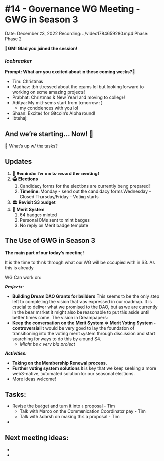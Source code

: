 # #14 - Governance WG Meeting - GWG in Season 3

Date: December 23, 2022
Recording: ../video1784659280.mp4
Phase: Phase 2

🌱**GM! Glad you joined the session!** 

### *Icebreaker*

**Prompt: What are you excited about in these coming weeks?**🎄

- Tim: Christmas
- Madhav: tbh stressed about the exams lol but looking forward to working on some amazing projects!
- Prabhat: Christmas & New Year! and moving to college!
- Aditya: My mid-sems start from tomorrow :(
    - my condolences with you lol
- Shaan: Excited for Gitcoin’s Alpha round!
- Ibtehaj:

## And we’re starting... Now! 🚀

<aside>
📢 What’s up w/ the tasks?

## Updates

1. 🔴 **Reminder for me to record the meeting!**
2. 🗳️ **Elections**
    1. Candidacy forms for the elections are currently being prepared!
    2. **Timeline:**
    Monday - send out the candidacy forms
    Wednesday - Closed 
    Thursday/Friday - Voting starts
3. 🏛️ **Revisit S3 budget**
4. 🏅 **Merit System**
    1. 64 badges minted
    2. Personal DMs sent to mint badges
    3. No reply on Merit badge template
</aside>

## **The Use of GWG in Season 3**

**The main part of our today’s meeting!** 

It is the time to think through what our WG will be occupied with in S3. As this is already 

WG Can work on: 

***Projects:***

- **Building Dream DAO Grants for builders**
This seems to be the only step left to completing the vision that was expressed in our roadmap. It is crucial to deliver what we promised to the DAO, but as we are currently in the bear market it might also be reasonable to put this aside until better times come.
The vision in Dreampapers:
- **Keep the conversation on the** **Merit System ⇒ Merit Voting System - controversial**
It would be very good to lay the foundation of transitioning into the voting merit system through discussion and start searching for ways to do this by around S4.
    - *Might be a very big project*

***Activities:***

- **Taking on the Membership Renewal process.**
- **Further voting system solutions**
It is key that we keep seeking a more web3-native, automated solution for our seasonal elections.
- More ideas welcome!

## Tasks:

- Revise the budget and turn it into a proposal - Tim
    - Talk with Marco on the Communication Coordinator pay - Tim
    - Talk with Adarsh on making this a proposal - Tim
- 

## **Next meeting ideas:**

- 
-